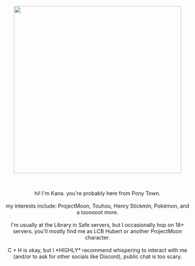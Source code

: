 <p align="center">
  <img src="https://github.com/user-attachments/assets/72700f13-7100-4e0c-ad02-4c9dfed4af33" align="center" width="450" />
</p>
<br>

<p align="center">
  hi! I'm Kana. you're probably here from Pony Town. <br><br>
  my interests include: ProjectMoon, Touhou, Henry Stickmin, Pokémon, and a loooooot more. <br><br>
  I'm usually at the Library in Safe servers, but I occasionally hop on 18+ servers. you'll mostly find me as LCB Hubert or another ProjectMoon character. <br><br>
  C + H is okay, but I *HIGHLY* recommend whispering to interact with me (and/or to ask for other socials like Discord), public chat is too scary.
</p>

<!--- <p align="left">
$${\color{red}"amogus"}$$
</p>

✨ Special ✨ repository because its `README.md` (this file) appears on your GitHub profile.
You can click the Preview link to take a look at your changes.
--->
